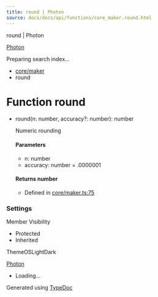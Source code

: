 ```yaml
---
title: round | Photon
source: docs/docs/api/functions/core_maker.round.html
---
```


round | Photon

[Photon](../index.html)




Preparing search index...

* [core/maker](../modules/core_maker.html)
* round

# Function round

* round(n: number, accuracy?: number): number

  Numeric rounding

  #### Parameters

  + n: number
  + accuracy: number = .0000001

  #### Returns number

  + Defined in [core/maker.ts:75](https://github.com/mwhite454/photon/blob/main/packages/photon/src/core/maker.ts#L75)

### Settings

Member Visibility

* Protected
* Inherited

ThemeOSLightDark

[Photon](../index.html)

* Loading...

Generated using [TypeDoc](https://typedoc.org/)
